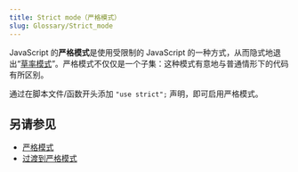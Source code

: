 ```yaml
---
title: Strict mode（严格模式）
slug: Glossary/Strict_mode
---
```


JavaScript 的**严格模式**是使用受限制的 JavaScript 的一种方式，从而隐式地退出“[草率模式](/zh-CN/docs/Glossary/Sloppy_mode)”。严格模式不仅仅是一个子集：这种模式有意地与普通情形下的代码有所区别。

通过在脚本文件/函数开头添加 `"use strict";` 声明，即可启用严格模式。

## 另请参见

- [严格模式](/zh-CN/docs/Web/JavaScript/Reference/Strict_mode)
- [过渡到严格模式](/zh-CN/docs/Web/JavaScript/Reference/Strict_mode/Transitioning_to_strict_mode)
